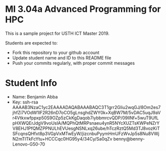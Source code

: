 MI 3.04a Advanced Programming for HPC
=============================================

This is a sample project for USTH ICT Master 2019.

Students are expected to:

* Fork this repository to your github account
* Update student name and ID to this README file
* Push your commits regularly, with proper commit messages

Student Info
=======================

* Name: Benjamin Abba
* Key:  ssh-rsa AAAAB3NzaC1yc2EAAAADAQABAAABAQC3T1grr2GIiu2wqGJ/8Om2es7jhfZi7VOdW1IF2R26nD7oCO5gLnsghdZWY0k+XqBW7M/5vDAC5uqJ9aVr4Vtkxwfppxp50S9OZp5zCkKgDaqob7iybbmrcvQDP/09llNf+5wuT9UfLpHXWQErJdgV9voUsIA/MQPhQtMRPsnaeu4ynR5NYcXUZTsKWPeNZrYV8EHJ1PfQMZPPNULhEVUesgNSNLxq26ube/hTczRztQ5Md3TJ8vozKiTSFcqnsQHfxt8p3VGpVxMTwEyW/jizcnbuPyymHmUFzWvJp5s8Nu8VWjN2mTITkFcYtu+HCCCqc0HG95y4/34Cy/Sa0qZv benny@benny-Lenovo-G50-70



